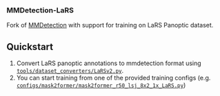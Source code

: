 ### MMDetection-LaRS

Fork of [MMDetection](https://github.com/open-mmlab/mmdetection) with support for training on LaRS Panoptic dataset.

## Quickstart

1. Convert LaRS panoptic annotations to mmdetection format using [`tools/dataset_converters/LaRSv2.py`](tools/dataset_converters/LaRSv2.py).
2. You can start training from one of the provided training configs (e.g. [`configs/mask2former/mask2former_r50_lsj_8x2_1x_LaRS.py`](configs/mask2former/mask2former_r50_lsj_8x2_1x_LaRS.py))
